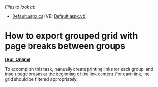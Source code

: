<!-- default file list -->
*Files to look at*:

* [Default.aspx.cs](./CS/WebApplication211/Default.aspx.cs) (VB: [Default.aspx.vb](./VB/WebApplication211/Default.aspx.vb))
<!-- default file list end -->
# How to export grouped grid with page breaks between groups
<!-- run online -->
**[[Run Online]](https://codecentral.devexpress.com/e1597/)**
<!-- run online end -->


<p>To accomplish this task, manually create printing links for each group, and insert page breaks at the beginning of the link content. For each link, the grid should be filtered appropriately.</p>

<br/>


